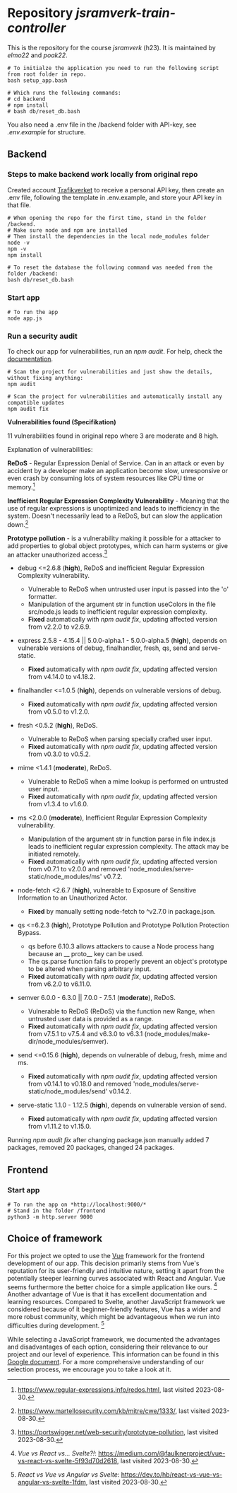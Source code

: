 # Repository *jsramverk-train-controller*
This is the repository for the course *jsramverk* (h23).
It is maintained by *elmo22* and *poak22*.

```
# To initialze the application you need to run the following script from root folder in repo.
bash setup_app.bash

# Which runs the following commands:
# cd backend
# npm install
# bash db/reset_db.bash
```

You also need a .env file in the /backend folder with API-key, see *.env.example* for structure.

## Backend

### Steps to make backend work locally from original repo

Created account [Trafikverket](https://api.trafikinfo.trafikverket.se/) to receive a personal API key, then create an .env file, following the template in .env.example, and store your API key in that file.

```
# When opening the repo for the first time, stand in the folder /backend.
# Make sure node and npm are installed
# Then install the dependencies in the local node_modules folder
node -v
npm -v
npm install

# To reset the database the following command was needed from the folder /backend:
bash db/reset_db.bash
```

### Start app

```
# To run the app
node app.js
```

### Run a security audit

To check our app for vulnerabilities, run an *npm audit*. For help, check the [documentation](https://docs.npmjs.com/cli/v6/commands/npm-audit).

```
# Scan the project for vulnerabilities and just show the details, without fixing anything:
npm audit

# Scan the project for vulnerabilities and automatically install any compatible updates
npm audit fix
```

**Vulnerabilities found (Specifikation)**

11 vulnerabilities found in original repo where 3 are moderate and 8 high.

Explanation of vulnerabilities:

**ReDoS** - Regular Expression Denial of Service. Can in an attack or even by accident by a developer make an application become slow, unresponsive or even crash by consuming lots of system resources like CPU time or memory.[^1] 

**Inefficient Regular Expression Complexity Vulnerability** - Meaning that the use of regular expressions is unoptimized and leads to inefficiency in the system. Doesn't necessarily lead to a ReDoS, but can slow the application down.[^2]

**Prototype pollution** - is a vulnerability making it possible for a attacker to add properties to global object prototypes, which can harm systems or give an attacker unauthorized access.[^3]

- debug <=2.6.8 (**high**), ReDoS and inefficient Regular Expression Complexity vulnerability.
  - Vulnerable to ReDoS when untrusted user input is passed into the 'o' formatter.
  - Manipulation of the argument str in function useColors in the file src/node.js leads to inefficient regular expression complexity.
  - **Fixed** automatically with *npm audit fix*, updating affected version from v2.2.0 to v2.6.9.

- express  2.5.8 - 4.15.4 || 5.0.0-alpha.1 - 5.0.0-alpha.5 (**high**), depends on vulnerable versions of debug, finalhandler, fresh, qs, send and serve-static.
  - **Fixed** automatically with *npm audit fix*, updating affected version from v4.14.0 to v4.18.2.

- finalhandler <=1.0.5 (**high**), depends on vulnerable versions of debug.
  - **Fixed** automatically with *npm audit fix*, updating affected version from v0.5.0 to v1.2.0.

- fresh <0.5.2 (**high**), ReDoS.
  - Vulnerable to ReDoS when parsing specially crafted user input.
  - **Fixed** automatically with *npm audit fix*, updating affected version from v0.3.0 to v0.5.2.

- mime <1.4.1 (**moderate**), ReDoS.
  - Vulnerable to ReDoS when a mime lookup is performed on untrusted user input.
  - **Fixed** automatically with *npm audit fix*, updating affected version from v1.3.4 to v1.6.0.

- ms <2.0.0 (**moderate**), Inefficient Regular Expression Complexity vulnerability.
  - Manipulation of the argument str in function parse in file index.js leads to inefficient regular expression complexity. The attack may be initiated remotely.
  - **Fixed** automatically with *npm audit fix*, updating affected version from v0.7.1 to v2.0.0 and removed 'node_modules/serve-static/node_modules/ms' v0.7.2.

- node-fetch <2.6.7 (**high**), vulnerable to Exposure of Sensitive Information to an Unauthorized Actor.
  - **Fixed** by manually setting node-fetch to ^v2.7.0 in package.json.

- qs <=6.2.3 (**high**), Prototype Pollution and Prototype Pollution Protection Bypass.
  - qs before 6.10.3 allows attackers to cause a Node process hang because an __ proto__ key can be used.
  - The qs.parse function fails to properly prevent an object's prototype to be altered when parsing arbitrary input.
  - **Fixed** automatically with *npm audit fix*, updating affected version from v6.2.0 to v6.11.0.

- semver 6.0.0 - 6.3.0 || 7.0.0 - 7.5.1 (**moderate**), ReDoS.
  - Vulnerable to ReDoS (ReDoS) via the function new Range, when untrusted user data is provided as a range.
  - **Fixed** automatically with *npm audit fix*, updating affected version from v7.5.1 to v7.5.4 and v6.3.0 to v6.3.1 (node_modules/make-dir/node_modules/semver).

- send <=0.15.6 (**high**), depends on vulnerable of debug, fresh, mime and ms.
  - **Fixed** automatically with *npm audit fix*, updating affected version from v0.14.1 to v0.18.0 and removed 'node_modules/serve-static/node_modules/send' v0.14.2.

- serve-static 1.1.0 - 1.12.5 (**high**), depends on vulnerable version of send.
  - **Fixed** automatically with *npm audit fix*, updating affected version from v1.11.2 to v1.15.0.

Running *npm audit fix* after changing package.json manually added 7 packages, removed 20 packages, changed 24 packages.

[^1]: https://www.regular-expressions.info/redos.html, last visited 2023-08-30.

[^2]: https://www.martellosecurity.com/kb/mitre/cwe/1333/, last visited 2023-08-30.

[^3]: https://portswigger.net/web-security/prototype-pollution, last visited 2023-08-30.


## Frontend

### Start app

```
# To run the app on *http://localhost:9000/*
# Stand in the folder /frontend
python3 -m http.server 9000
```

## Choice of framework

For this project we opted to use the [Vue](https://vuejs.org/) framework for the frontend development of our app. This decision primarily stems from Vue's reputation for its user-friendly and intuitive nature, setting it apart from the potentially steeper learning curves associated with React and Angular. Vue seems furthermore the better choice for a simple application like ours. [^4]
Another advantage of Vue is that it has excellent documentation and learning resources. Compared to Svelte, another JavaScript framework we considered because of it beginner-friendly features, Vue has a wider and more robust community, which might be advantageous when we run into difficulties during development. [^5]

While selecting a JavaScript framework, we documented the advantages and disadvantages of each option, considering their relevance to our project and our level of experience. This information can be found in this [Google document](https://docs.google.com/document/d/1Iu-NJp805nbHyn00gttPkZc4HA0VUaw7iiD8hViXYVc/edit?pli=1#heading=h.7b137ldgxec0). For a more comprehensive understanding of our selection process, we encourage you to take a look at it.

[^4]: *Vue vs React vs... Svelte?!*: https://medium.com/@faulknerproject/vue-vs-react-vs-svelte-5f93d70d2618, last visited 2023-08-30.

[^5]: *React vs Vue vs Angular vs Svelte*: https://dev.to/hb/react-vs-vue-vs-angular-vs-svelte-1fdm, last visited 2023-08-30.
